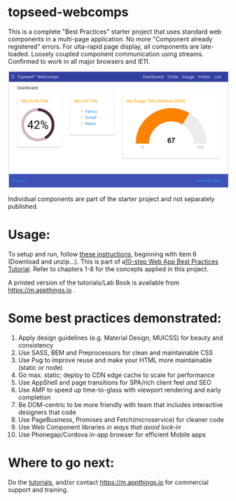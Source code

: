 # topseed-webcomps

This is a complete "Best Practices" starter project that uses standard web components in a multi-page application. No more "Component already registered" errors. For ulta-rapid page display, all components are late-loaded. Loosely coupled component communication using streams.
Confirmed to work in all major browsers and IE11.

<img src='webcomps.png'/>

Individual components are part of the starter project and not separately published.

# Usage:

To setup and run, follow [these instructions](https://docs.topseed.io/tutorial/9-comps/), beginning with item 6 (Download and unzip...). This is part of a[10-step Web App Best Practices Tutorial](https://docs.topseed.io/tutorial/0-agenda/). Refer to chapters 1-8 for the concepts applied in this project.

A printed version of the tutorials/Lab Book is available from <https://m.appthings.io> .

# Some best practices demonstrated:
1. Apply design guidelines (e.g. Material Design, MUICSS) for beauty and consistency
2. Use SASS, BEM and Preprocessors for clean and maintainable CSS
3. Use Pug to improve reuse and make your HTML more maintainable (static or node)
4. Go max. static; deploy to CDN edge cache to scale for performance
5. Use AppShell and page transitions for SPA/rich client feel _and_ SEO
6. Use AMP to speed up time-to-glass with viewport rendering and early completion
7. Be DOM-centric to be more friendly with team that includes interactive designers that code
8. Use PageBusiness, Promises and Fetch(microservice) for cleaner code
9. Use Web Component libraries _in ways that avoid lock-in_
10. Use Phonegap/Cordova in-app browser for efficient Mobile apps

# Where to go next:

Do the [tutorials](https://docs.topseed.io/tutorial/0-agenda/), and/or contact <https://m.appthings.io> for commercial support and training. 









